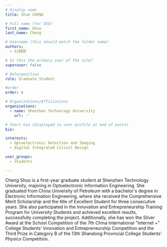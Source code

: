 ```yaml
---
# Display name
title: Shuo CHENG

# Full name (for SEO)
first_name: Shuo
last_name: Cheng

# Username (this should match the folder name)
authors:
  - S1程硕

# Is this the primary user of the site?
superuser: false

# Role/position
role: Graduate Student

#order
order: A

# Organizations/Affiliations
organizations:
  - name: Shenzhen Technology University 
    url: ''

# Short bio (displayed in user profile at end of posts) 
bio: 

interests: 
  - Optoelectronic Detection and Imaging
  - Digital Integrated Circuit Design

user_groups:
  - Students

---
```

Cheng Shuo is a first-year graduate student at Shenzhen Technology University, majoring in Optoelectronic Information Engineering. She graduated from China University of Petroleum with a bachelor's degree in Electronic Information Engineering, where she received the Comprehensive Merit Scholarship and the title of Excellent Student for three consecutive years. She also participated in the Innovation and Entrepreneurship Training Program for University Students and achieved excellent results, successfully completing the project. Additionally, she has won the Silver Award at the School Competition of the 7th China International "Internet +" College Students' Innovation and Entrepreneurship Competition and the Third Prize in Category B of the 13th Shandong Provincial College Students' Physics Competition.

